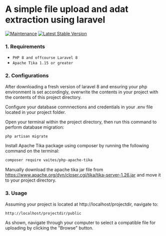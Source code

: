 A simple file upload and adat extraction using laravel
=======================
[![Maintenance](https://img.shields.io/badge/Maintained%3F-yes-green.svg)](https://GitHub.com/hoalzein/p4n-html.js/graphs/commit-activity)
<a href="https://packagist.org/packages/laravel/framework"><img src="https://img.shields.io/packagist/v/laravel/framework" alt="Latest Stable Version"></a>

### 1. Requirements

- `PHP 8 and offcourse Laravel 8`
- `Apache Tika 1.15 or greater`

### 2. Configurations

After downloading a fresh version of laravel 8 and ensuring your php environment is set accordingly, overwrite the contents in your project with the contents of this project directory.

Configure your database comnnections and credentials in your .env file located in your project folder.

Open your terminal within the project directory, then run this command to perform database migration:

```bash
php artisan migrate
```

Install Apache Tika package using composer by running the following command on the terminal:

```bash
composer require vaites/php-apache-tika
```
Manually download the apache tika jar file from https://www.apache.org/dyn/closer.cgi/tika/tika-server-1.26.jar and move it to your project directory.

### 3. Usage

Assuming your project is located at http://localhost/projectdir, navigate to:

```bash
http://localhost/projectdir/public
```
As shown, navigate through your computer to select a compatible file for uploading by clicking the "Browse" button.
